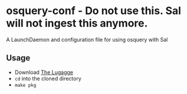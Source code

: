 # osquery-conf - Do not use this. Sal will not ingest this anymore.
A LaunchDaemon and configuration file for using osquery with Sal

## Usage
* Download [The Lugagge](https://github.com/unixorn/luggage)
* ``cd`` into the cloned directory
* ``make pkg``
